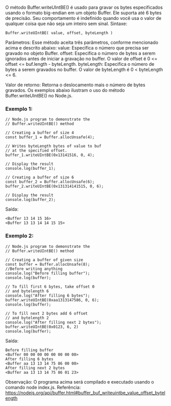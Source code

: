 O método Buffer.writeUIntBE() é usado para gravar os bytes especificados usando o formato big-endian em um objeto Buffer. Ele suporta até 6 bytes de precisão. Seu comportamento é indefinido quando você usa o valor de qualquer coisa que não seja um inteiro sem sinal.
Sintaxe:
```
Buffer.writeUIntBE( value, offset, byteLength )
```

Parâmetros: Esse método aceita três parâmetros, conforme mencionado acima e descrito abaixo: value: Especifica o número que precisa ser gravado no objeto Buffer. offset: Especifica o número de bytes a serem ignorados antes de iniciar a gravação no buffer. O valor de offset é 0 <= offset <= buf.length - byteLength. byteLength: Especifica o número de bytes a serem gravados no buffer. O valor de byteLength é 0 < byteLength <= 6.

Valor de retorno: Retorna o deslocamento mais o número de bytes gravados.
Os exemplos abaixo ilustram o uso do método Buffer.writeUIntBE() no Node.js.
### Exemplo 1:
```node
// Node.js program to demonstrate the  
// Buffer.writeUIntBE() method 

// Creating a buffer of size 4 
const buffer_1 = Buffer.allocUnsafe(4);

// Writes byteLength bytes of value to buf
// at the specified offset.
buffer_1.writeUIntBE(0x13141516, 0, 4);

// Display the result 
console.log(buffer_1);

// Creating a buffer of size 6
const buffer_2 = Buffer.allocUnsafe(6);
buffer_2.writeUIntBE(0x131314141515, 0, 6);

// Display the result 
console.log(buffer_2);
```
Saída:
```
<Buffer 13 14 15 16>
<Buffer 13 13 14 14 15 15>
```

### Exemplo 2:
```node
// Node.js program to demonstrate the  
// Buffer.writeUIntBE() method 

// Creating a buffer of given size 
const buffer = Buffer.allocUnsafe(8);
//Before writing anything
console.log("Before filling buffer");
console.log(buffer);

// To fill first 6 bytes, take offset 0
// and bytelength 6
console.log("After filling 6 bytes");
buffer.writeUIntBE(0xaa1313147586, 0, 6);
console.log(buffer);

// To fill next 2 bytes add 6 offset
// and bytelength 2
console.log("After filling next 2 bytes");
buffer.writeUIntBE(0x0123, 6, 2)
console.log(buffer);
```
Saída:
```
Before filling buffer
<Buffer 00 00 00 00 00 00 00 00>
After filling 6 bytes
<Buffer aa 13 13 14 75 86 00 00>
After filling next 2 bytes
<Buffer aa 13 13 14 75 86 01 23>
```

Observação: O programa acima será compilado e executado usando o comando node index.js.
Referência: https://nodejs.org/api/buffer.html#buffer_buf_writeuintbe_value_offset_bytelength

